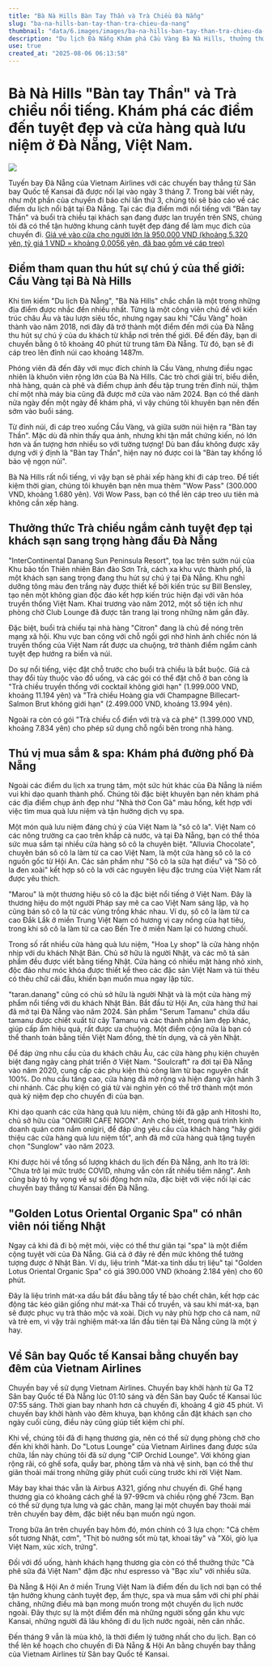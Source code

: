 ```yaml
---
title: "Bà Nà Hills Bàn Tay Thần và Trà Chiều Đà Nẵng"
slug: "ba-na-hills-ban-tay-than-tra-chieu-da-nang"
thumbnail: "data/6.images/images/ba-na-hills-ban-tay-than-tra-chieu-da-nang.webp"
description: "Du lịch Đà Nẵng Khám phá Cầu Vàng Bà Nà Hills, thưởng thức trà chiều sang trọng, mua sắm đặc sản và thư giãn spa, với chuyến bay thẳng từ Kansai."
use: true
created_at: "2025-08-06 06:13:58"
---
```


# Bà Nà Hills "Bàn tay Thần" và Trà chiều nổi tiếng. Khám phá các điểm đến tuyệt đẹp và cửa hàng quà lưu niệm ở Đà Nẵng, Việt Nam.

![](/images/20250806-00000001-imptrw-000-1-view.webp)

Tuyến bay Đà Nẵng của Vietnam Airlines với các chuyến bay thẳng từ Sân bay Quốc tế Kansai đã được nối lại vào ngày 3 tháng 7. Trong bài viết này, như một phần của chuyến đi báo chí lần thứ 3, chúng tôi sẽ báo cáo về các điểm du lịch nổi bật tại Đà Nẵng. Tại các địa điểm mới nổi tiếng với "Bàn tay Thần" và buổi trà chiều tại khách sạn đang được lan truyền trên SNS, chúng tôi đã có thể tận hưởng khung cảnh tuyệt đẹp đáng để làm mục đích của chuyến đi.
[Giá vé vào cửa cho người lớn là 950.000 VND (khoảng 5.320 yên, tỷ giá 1 VND = khoảng 0,0056 yên, đã bao gồm vé cáp treo)](https://travel.watch.impress.co.jp/img/trw/docs/2036/948/html/001_o.jpg.html)

## Điểm tham quan thu hút sự chú ý của thế giới: Cầu Vàng tại Bà Nà Hills

Khi tìm kiếm "Du lịch Đà Nẵng", "Bà Nà Hills" chắc chắn là một trong những địa điểm được nhắc đến nhiều nhất. Từng là một công viên chủ đề với kiến trúc châu Âu và tàu lượn siêu tốc, nhưng ngay sau khi "Cầu Vàng" hoàn thành vào năm 2018, nơi đây đã trở thành một điểm đến mới của Đà Nẵng thu hút sự chú ý của du khách từ khắp nơi trên thế giới. Để đến đây, bạn di chuyển bằng ô tô khoảng 40 phút từ trung tâm Đà Nẵng. Từ đó, bạn sẽ đi cáp treo lên đỉnh núi cao khoảng 1487m.

Phóng viên đã đến đây với mục đích chính là Cầu Vàng, nhưng điều ngạc nhiên là khuôn viên rộng lớn của Bà Nà Hills. Các trò chơi giải trí, biểu diễn, nhà hàng, quán cà phê và điểm chụp ảnh đều tập trung trên đỉnh núi, thậm chí một nhà máy bia cũng đã được mở cửa vào năm 2024. Bạn có thể dành nửa ngày đến một ngày để khám phá, vì vậy chúng tôi khuyên bạn nên đến sớm vào buổi sáng.

Từ đỉnh núi, đi cáp treo xuống Cầu Vàng, và giữa sườn núi hiện ra "Bàn tay Thần". Mặc dù đã nhìn thấy qua ảnh, nhưng khi tận mắt chứng kiến, nó lớn hơn và ấn tượng hơn nhiều so với tưởng tượng! Dù ban đầu không được xây dựng với ý định là "Bàn tay Thần", hiện nay nó được coi là "Bàn tay khổng lồ bảo vệ ngọn núi".

Bà Nà Hills rất nổi tiếng, vì vậy bạn sẽ phải xếp hàng khi đi cáp treo. Để tiết kiệm thời gian, chúng tôi khuyên bạn nên mua thêm "Wow Pass" (300.000 VND, khoảng 1.680 yên). Với Wow Pass, bạn có thể lên cáp treo ưu tiên mà không cần xếp hàng.

## Thưởng thức Trà chiều ngắm cảnh tuyệt đẹp tại khách sạn sang trọng hàng đầu Đà Nẵng

"InterContinental Danang Sun Peninsula Resort", tọa lạc trên sườn núi của Khu bảo tồn Thiên nhiên Bán đảo Sơn Trà, cách xa khu vực thành phố, là một khách sạn sang trọng đang thu hút sự chú ý tại Đà Nẵng. Khu nghỉ dưỡng tông màu đen trắng này được thiết kế bởi kiến trúc sư Bill Bensley, tạo nên một không gian độc đáo kết hợp kiến trúc hiện đại với văn hóa truyền thống Việt Nam. Khai trương vào năm 2012, một số tiện ích như phòng chờ Club Lounge đã được tân trang lại trong những năm gần đây.

Đặc biệt, buổi trà chiều tại nhà hàng "Citron" đang là chủ đề nóng trên mạng xã hội. Khu vực ban công với chỗ ngồi gợi nhớ hình ảnh chiếc nón lá truyền thống của Việt Nam rất được ưa chuộng, trở thành điểm ngắm cảnh tuyệt đẹp hướng ra biển và núi.

Do sự nổi tiếng, việc đặt chỗ trước cho buổi trà chiều là bắt buộc. Giá cả thay đổi tùy thuộc vào đồ uống, và các gói có thể đặt chỗ ở ban công là "Trà chiều truyền thống với cocktail không giới hạn" (1.999.000 VND, khoảng 11.194 yên) và "Trà chiều Hoàng gia với Champagne Billecart-Salmon Brut không giới hạn" (2.499.000 VND, khoảng 13.994 yên).

Ngoài ra còn có gói "Trà chiều cổ điển với trà và cà phê" (1.399.000 VND, khoảng 7.834 yên) cho phép sử dụng chỗ ngồi bên trong nhà hàng.

## Thú vị mua sắm & spa: Khám phá đường phố Đà Nẵng

Ngoài các điểm du lịch xa trung tâm, một sức hút khác của Đà Nẵng là niềm vui khi dạo quanh thành phố. Chúng tôi đặc biệt khuyên bạn nên khám phá các địa điểm chụp ảnh đẹp như "Nhà thờ Con Gà" màu hồng, kết hợp với việc tìm mua quà lưu niệm và tận hưởng dịch vụ spa.

Một món quà lưu niệm đáng chú ý của Việt Nam là "sô cô la". Việt Nam có các nông trường ca cao trên khắp cả nước, và tại Đà Nẵng, bạn có thể thỏa sức mua sắm tại nhiều cửa hàng sô cô la chuyên biệt. "Alluvia Chocolate", chuyên bán sô cô la làm từ ca cao Việt Nam, là một cửa hàng sô cô la có nguồn gốc từ Hội An. Các sản phẩm như "Sô cô la sữa hạt điều" và "Sô cô la đen xoài" kết hợp sô cô la với các nguyên liệu đặc trưng của Việt Nam rất được yêu thích.

"Marou" là một thương hiệu sô cô la đặc biệt nổi tiếng ở Việt Nam. Đây là thương hiệu do một người Pháp say mê ca cao Việt Nam sáng lập, và họ cũng bán sô cô la từ các vùng trồng khác nhau. Ví dụ, sô cô la làm từ ca cao Đắk Lắk ở miền Trung Việt Nam có hương vị cay nồng của hạt tiêu, trong khi sô cô la làm từ ca cao Bến Tre ở miền Nam lại có hương chuối.

Trong số rất nhiều cửa hàng quà lưu niệm, "Hoa Ly shop" là cửa hàng nhộn nhịp với du khách Nhật Bản. Chủ sở hữu là người Nhật, và các mô tả sản phẩm đều được viết bằng tiếng Nhật. Cửa hàng có nhiều mặt hàng nhỏ xinh, độc đáo như móc khóa được thiết kế theo các đặc sản Việt Nam và túi thêu có thêu chữ cái đầu, khiến bạn muốn mua ngay lập tức.

"taran.danang" cũng có chủ sở hữu là người Nhật và là một cửa hàng mỹ phẩm nổi tiếng với du khách Nhật Bản. Bắt đầu từ Hội An, cửa hàng thứ hai đã mở tại Đà Nẵng vào năm 2024. Sản phẩm "Serum Tamanu" chứa dầu tamanu được chiết xuất từ cây Tamanu và các thành phần làm đẹp khác, giúp cấp ẩm hiệu quả, rất được ưa chuộng. Một điểm cộng nữa là bạn có thể thanh toán bằng tiền Việt Nam đồng, thẻ tín dụng, và cả yên Nhật.

Để đáp ứng nhu cầu của du khách châu Âu, các cửa hàng phụ kiện chuyên biệt đang ngày càng phát triển ở Việt Nam. "Soulcraft" ra đời tại Đà Nẵng vào năm 2020, cung cấp các phụ kiện thủ công làm từ bạc nguyên chất 100%. Do nhu cầu tăng cao, cửa hàng đã mở rộng và hiện đang vận hành 3 chi nhánh. Các phụ kiện có giá từ vài nghìn yên có thể trở thành một món quà kỷ niệm đẹp cho chuyến đi của bạn.

Khi dạo quanh các cửa hàng quà lưu niệm, chúng tôi đã gặp anh Hitoshi Ito, chủ sở hữu của "ONIGIRI CAFE NGON". Anh cho biết, trong quá trình kinh doanh quán cơm nắm onigiri, để đáp ứng yêu cầu của khách hàng "hãy giới thiệu các cửa hàng quà lưu niệm tốt", anh đã mở cửa hàng quà tặng tuyển chọn "Sunglow" vào năm 2023.

Khi được hỏi về tổng số lượng khách du lịch đến Đà Nẵng, anh Ito trả lời: "Chưa trở lại mức trước COVID, nhưng vẫn còn rất nhiều tiềm năng". Anh cũng bày tỏ hy vọng về sự sôi động hơn nữa, đặc biệt với việc nối lại các chuyến bay thẳng từ Kansai đến Đà Nẵng.

## "Golden Lotus Oriental Organic Spa" có nhân viên nói tiếng Nhật

Ngay cả khi đã đi bộ mệt mỏi, việc có thể thư giãn tại "spa" là một điểm cộng tuyệt vời của Đà Nẵng. Giá cả ở đây rẻ đến mức không thể tưởng tượng được ở Nhật Bản. Ví dụ, liệu trình "Mát-xa tinh dầu trị liệu" tại "Golden Lotus Oriental Organic Spa" có giá 390.000 VND (khoảng 2.184 yên) cho 60 phút.

Đây là liệu trình mát-xa dầu bắt đầu bằng tẩy tế bào chết chân, kết hợp các động tác kéo giãn giống như mát-xa Thái cổ truyền, và sau khi mát-xa, bạn sẽ được phục vụ trà thảo mộc và xoài. Dịch vụ này phù hợp cho cả nam, nữ và trẻ em, vì vậy trải nghiệm mát-xa lần đầu tiên tại Đà Nẵng cũng là một ý hay.

## Về Sân bay Quốc tế Kansai bằng chuyến bay đêm của Vietnam Airlines

Chuyến bay về sử dụng Vietnam Airlines. Chuyến bay khởi hành từ Ga T2 Sân bay Quốc tế Đà Nẵng lúc 01:10 sáng và đến Sân bay Quốc tế Kansai lúc 07:55 sáng. Thời gian bay nhanh hơn cả chuyến đi, khoảng 4 giờ 45 phút. Vì chuyến bay khởi hành vào đêm khuya, bạn không cần đặt khách sạn cho ngày cuối cùng, điều này cũng giúp tiết kiệm chi phí.

Khi về, chúng tôi đã đi hạng thương gia, nên có thể sử dụng phòng chờ cho đến khi khởi hành. Do "Lotus Lounge" của Vietnam Airlines đang được sửa chữa, lần này chúng tôi đã sử dụng "CIP Orchid Lounge". Với không gian rộng rãi, có ghế sofa, quầy bar, phòng tắm và nhà vệ sinh, bạn có thể thư giãn thoải mái trong những giây phút cuối cùng trước khi rời Việt Nam.

Máy bay khai thác vẫn là Airbus A321, giống như chuyến đi. Ghế hạng thương gia có khoảng cách ghế là 97-99cm và chiều rộng ghế 73cm. Bạn có thể sử dụng tựa lưng và gác chân, mang lại một chuyến bay thoải mái trên chuyến bay đêm, đặc biệt nếu bạn muốn ngủ ngon.

Trong bữa ăn trên chuyến bay hôm đó, món chính có 3 lựa chọn: "Cá chẽm sốt tương Nhật, cơm", "Thịt bò nướng sốt mù tạt, khoai tây" và "Xôi, giò lụa Việt Nam, xúc xích, trứng".

Đối với đồ uống, hành khách hạng thương gia còn có thể thưởng thức "Cà phê sữa đá Việt Nam" đậm đặc như espresso và "Bạc xỉu" với nhiều sữa.

Đà Nẵng & Hội An ở miền Trung Việt Nam là điểm đến du lịch nơi bạn có thể tận hưởng khung cảnh tuyệt đẹp, ẩm thực, spa và mua sắm với chi phí phải chăng, những điều mà bạn mong muốn trong một chuyến du lịch nước ngoài. Đây thực sự là một điểm đến mà những người sống gần khu vực Kansai, những người đã lâu không đi du lịch nước ngoài, nên cân nhắc.

Đến tháng 9 vẫn là mùa khô, là thời điểm lý tưởng nhất cho du lịch. Bạn có thể lên kế hoạch cho chuyến đi Đà Nẵng & Hội An bằng chuyến bay thẳng của Vietnam Airlines từ Sân bay Quốc tế Kansai.